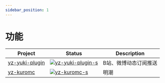```yaml
---
sidebar_position: 1
---
```


# 功能

| Project          | Status                                  | Description           |
| ---------------- | --------------------------------------- | --------------------- |
| [yz-yuki-plugin] | [![yz-yuki-plugin-s]][yz-yuki-plugin-p] | B站、微博动态订阅推送 |
| [yz-kuromc]      | [![yz-kuromc-s]][yz-kuromc-p]           | 明潮                  |

[yz-yuki-plugin]: https://github.com/snowtafir/yuki-plugin
[yz-yuki-plugin-s]: https://img.shields.io/npm/v/yz-yuki-plugin.svg
[yz-yuki-plugin-p]: https://www.npmjs.com/package/yz-yuki-plugin
[yz-kuromc]: https://github.com/loneyclown/kuromc-plugin
[yz-kuromc-s]: https://img.shields.io/npm/v/yz-kuromc.svg
[yz-kuromc-p]: https://www.npmjs.com/package/yz-kuromc
